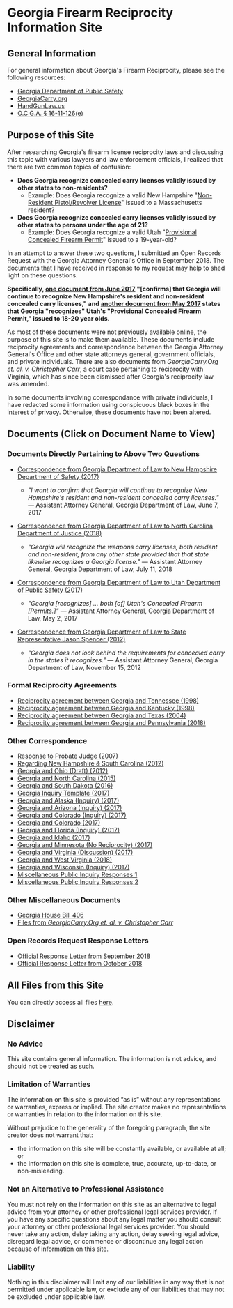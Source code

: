 # Georgia Firearm Reciprocity Information Site
## General Information
For general information about Georgia's Firearm Reciprocity, please see the following resources:
* [Georgia Department of Public Safety](https://dps.georgia.gov/georgias-firearm-permit-reciprocity)
* [GeorgiaCarry.org](https://www.georgiacarry.org/cms/georgias-carry-laws-explained/frequently-asked-questions/#Reciprocity)
* [HandGunLaw.us](http://www.handgunlaw.us/states/georgia.pdf)
* [O.C.G.A. § 16-11-126(e)](https://law.justia.com/codes/georgia/2017/title-16/chapter-11/article-4/part-3/section-16-11-126/)

## Purpose of this Site
After researching Georgia's firearm license reciprocity laws and discussing this topic with various lawyers and law enforcement officials, I realized that there are two common topics of confusion:

* **Does Georgia recognize concealed carry licenses validly issued by other states to non-residents?**
  * Example: Does Georgia recognize a valid New Hampshire "[Non-Resident Pistol/Revolver License](https://www.nh.gov/safety/divisions/nhsp/ssb/permitslicensing/plupr.html)" issued to a Massachusetts resident?
* **Does Georgia recognize concealed carry licenses validly issued by other states to persons under the age of 21?**
  * Example: Does Georgia recognize a valid Utah "[Provisional Concealed Firearm Permit](https://bci.utah.gov/information-about-the-provisional-concealed-firearm-permit/)" issued to a 19-year-old?

In an attempt to answer these two questions, I submitted an Open Records Request with the Georgia Attorney General's Office in September 2018. The documents that I have received in response to my request may help to shed light on these questions.

**Specifically, [one document from June 2017](20170607_Georgia_New_Hampshire_Reciprocity.pdf) "\[confirms] that Georgia will continue to recognize New Hampshire's resident and non-resident concealed carry licenses," and [another document from May 2017](20170502_Georgia_Utah_Reciprocity.pdf) states that Georgia "recognizes" Utah's "Provisional Concealed Firearm Permit," issued to 18-20 year olds.**

As most of these documents were not previously available online, the purpose of this site is to make them available. These documents include reciprocity agreements and correspondence between the Georgia Attorney General's Office and other state attorneys general, government officials, and private individuals. There are also documents from *GeorgiaCarry.Org et. al. v. Christopher Carr*, a court case pertaining to reciprocity with Virginia, which has since been dismissed after Georgia's reciprocity law was amended.

In some documents involving correspondance with private individuals, I have redacted some information using conspicuous black boxes in the interest of privacy. Otherwise, these documents have not been altered.

## Documents (Click on Document Name to View)
### Documents Directly Pertaining to Above Two Questions
* [Correspondence from Georgia Department of Law to New Hampshire Department of Safety (2017)](20170607_Georgia_New_Hampshire_Reciprocity.pdf)
  * *"I want to confirm that Georgia will continue to recognize New Hampshire's resident and non-resident concealed carry licenses."* — Assistant Attorney General, Georgia Department of Law, June 7, 2017
 
* [Correspondence from Georgia Department of Law to North Carolina Department of Justice (2018)](20180711_Georgia_North_Carolina_Reciprocity.pdf)
  * *"Georgia will recognize the weapons carry licenses, both resident and non-resident, from any other state provided that that state likewise recognizes a Georgia license."* — Assistant Attorney General, Georgia Department of Law, July 11, 2018
 
* [Correspondence from Georgia Department of Law to Utah Department of Public Safety (2017)](20170502_Georgia_Utah_Reciprocity.pdf)
  * *"Georgia \[recognizes] ... both \[of] Utah's Concealed Firearm \[Permits.]"* — Assistant Attorney General, Georgia Department of Law, May 2, 2017
 
* [Correspondence from Georgia Department of Law to State Representative Jason Spencer (2012)](20121116_Georgia_New_Hampshire_Reciprocity.pdf)
  * *"Georgia does not look behind the requirements for concealed carry in the states it recognizes."* — Assistant Attorney General, Georgia Department of Law, November 15, 2012

### Formal Reciprocity Agreements
* [Reciprocity agreement between Georgia and Tennessee (1998)](19980406_Georgia_Tennessee_Reciprocity_Agreement.pdf)
* [Reciprocity agreement between Georgia and Kentucky (1998)](19980828_Georgia_Kentucky_Reciprocity_Agreement.pdf)
* [Reciprocity agreement between Georgia and Texas (2004)](20041129_Georgia_Texas_Reciprocity_Agreement.pdf)
* [Reciprocity agreement between Georgia and Pennsylvania (2018)](Georgia_Pennsylvania_Reciprocity_Agreement.pdf)

### Other Correspondence
* [Response to Probate Judge (2007)](20071128_Georgia_Probate_Judge_Cason_Inquiry.pdf)
* [Regarding New Hampshire & South Carolina (2012)](20121105_Georgia_New_Hampshire_Reciprocity_South_Carolina_No_Reciprocity.pdf)
* [Georgia and Ohio (Draft) (2012)](20120103_Georgia_Ohio_Memo.pdf)
* [Georgia and North Carolina (2015)](20150504_Georgia_North_Carolina_Reciprocity.pdf)
* [Georgia and South Dakota (2016)](20161222_Georgia_South_Dakota_Reciprocity.pdf)
* [Georgia Inquiry Template (2017)](20170405_Georgia_Inquiry_Template.pdf)
* [Georgia and Alaska (Inquiry) (2017)](20170412_Georgia_Alaska_Inquiry.pdf)
* [Georgia and Arizona (Inquiry) (2017)](20170412_Georgia_Arizona_Inquiry.pdf)
* [Georgia and Colorado (Inquiry) (2017)](20170412_Georgia_Colorado_Inquiry.pdf)
* [Georgia and Colorado (2017)](20170509_Georgia_Colorado_Reciprocity.pdf)
* [Georgia and Florida (Inquiry) (2017)](20170412_Georgia_Florida_Inquiry.pdf)
* [Georgia and Idaho (2017)](20170720_Georgia_Idaho_Reciprocity.pdf)
* [Georgia and Minnesota (No Reciprocity) (2017)](20170720_Georgia_Minnesota_No_Reciprocity.pdf)
* [Georgia and Virginia (Discussion) (2017)](20170331_Georgia_Virginia_Discussion.pdf)
* [Georgia and West Virginia (2018)](20180711_Georgia_West_Virginia_Reciprocity.pdf)
* [Georgia and Wisconsin (Inquiry) (2017)](20170412_Georgia_Wisconsin_Inquiry.pdf)
* [Miscellaneous Public Inquiry Responses 1](Misc_Public_Inquiries.pdf)
* [Miscellaneous Public Inquiry Responses 2](Misc_Public_Inquiries_2.pdf)


### Other Miscellaneous Documents
* [Georgia House Bill 406](Georgia_HB406.pdf)
* [Files from *GeorgiaCarry.Org et. al. v. Christopher Carr*](GeorgiaCarryOrg_v_Carr_Case_Files.pdf)

### Open Records Request Response Letters
* [Official Response Letter from September 2018](20180921_Open_Records_Response_Letter.pdf)
* [Official Response Letter from October 2018](20181005_Open_Records_Response_Letter.pdf)

## All Files from this Site
You can directly access all files [here](https://github.com/GeorgiaFirearmReciprocity/GeorgiaFirearmReciprocity.github.io/).

## Disclaimer
### No Advice
This site contains general information. The information is not advice, and should not be treated as such.

### Limitation of Warranties
The information on this site is provided “as is” without any representations or warranties, express or implied. The site creator makes no representations or warranties in relation to the information on this site.  

Without prejudice to the generality of the foregoing paragraph, the site creator does not warrant that:
* the information on this site will be constantly available, or available at all; or
* the information on this site is complete, true, accurate, up-to-date, or non-misleading.

### Not an Alternative to Professional Assistance

You must not rely on the information on this site as an alternative to legal advice from your attorney or other professional legal services provider. If you have any specific questions about any legal matter you should consult your attorney or other professional legal services provider. You should never take any action, delay taking any action, delay seeking legal advice, disregard legal advice, or commence or discontinue any legal action because of information on this site.

### Liability

Nothing in this disclaimer will limit any of our liabilities in any way that is not permitted under applicable law, or exclude any of our liabilities that may not be excluded under applicable law.
